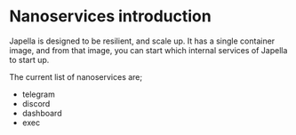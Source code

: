 # Nanoservices introduction

Japella is designed to be resilient, and scale up. It has a single container image, and from that image, you can start which internal services of Japella to start up.

The current list of nanoservices are;

* telegram
* discord
* dashboard
* exec
